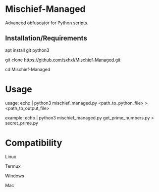 # Mischief-Managed
Advanced obfuscator for Python scripts.

## Installation/Requirements
apt install git python3

git clone https://github.com/sxhxl/Mischief-Managed.git

cd Mischief-Managed

# Usage
usage:
echo | python3 mischief_managed.py <path_to_python_file> > <path_to_output_file>

example:
echo | python3 mischief_managed.py get_prime_numbers.py > secret_prime.py

# Compatibility

Linux

Termux

Windows

Mac
